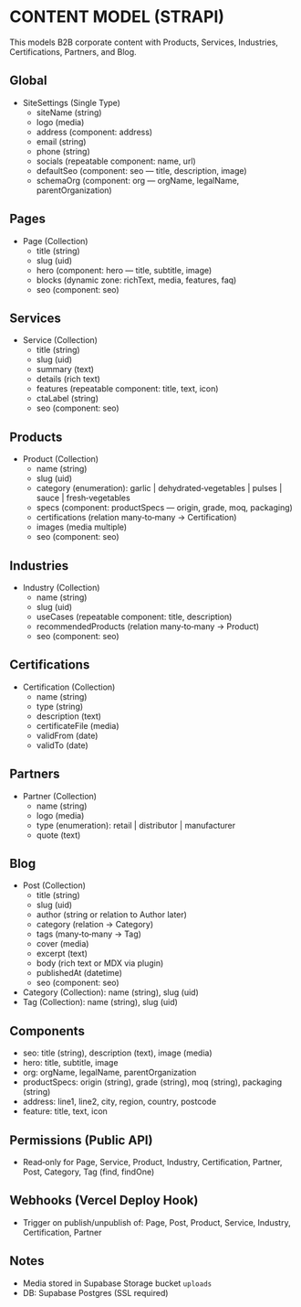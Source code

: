# CONTENT MODEL (STRAPI)

This models B2B corporate content with Products, Services, Industries, Certifications, Partners, and Blog.

## Global
- SiteSettings (Single Type)
  - siteName (string)
  - logo (media)
  - address (component: address)
  - email (string)
  - phone (string)
  - socials (repeatable component: name, url)
  - defaultSeo (component: seo — title, description, image)
  - schemaOrg (component: org — orgName, legalName, parentOrganization)

## Pages
- Page (Collection)
  - title (string)
  - slug (uid)
  - hero (component: hero — title, subtitle, image)
  - blocks (dynamic zone: richText, media, features, faq)
  - seo (component: seo)

## Services
- Service (Collection)
  - title (string)
  - slug (uid)
  - summary (text)
  - details (rich text)
  - features (repeatable component: title, text, icon)
  - ctaLabel (string)
  - seo (component: seo)

## Products
- Product (Collection)
  - name (string)
  - slug (uid)
  - category (enumeration): garlic | dehydrated‑vegetables | pulses | sauce | fresh‑vegetables
  - specs (component: productSpecs — origin, grade, moq, packaging)
  - certifications (relation many‑to‑many → Certification)
  - images (media multiple)
  - seo (component: seo)

## Industries
- Industry (Collection)
  - name (string)
  - slug (uid)
  - useCases (repeatable component: title, description)
  - recommendedProducts (relation many‑to‑many → Product)
  - seo (component: seo)

## Certifications
- Certification (Collection)
  - name (string)
  - type (string)
  - description (text)
  - certificateFile (media)
  - validFrom (date)
  - validTo (date)

## Partners
- Partner (Collection)
  - name (string)
  - logo (media)
  - type (enumeration): retail | distributor | manufacturer
  - quote (text)

## Blog
- Post (Collection)
  - title (string)
  - slug (uid)
  - author (string or relation to Author later)
  - category (relation → Category)
  - tags (many‑to‑many → Tag)
  - cover (media)
  - excerpt (text)
  - body (rich text or MDX via plugin)
  - publishedAt (datetime)
  - seo (component: seo)
- Category (Collection): name (string), slug (uid)
- Tag (Collection): name (string), slug (uid)

## Components
- seo: title (string), description (text), image (media)
- hero: title, subtitle, image
- org: orgName, legalName, parentOrganization
- productSpecs: origin (string), grade (string), moq (string), packaging (string)
- address: line1, line2, city, region, country, postcode
- feature: title, text, icon

## Permissions (Public API)
- Read‑only for Page, Service, Product, Industry, Certification, Partner, Post, Category, Tag (find, findOne)

## Webhooks (Vercel Deploy Hook)
- Trigger on publish/unpublish of: Page, Post, Product, Service, Industry, Certification, Partner

## Notes
- Media stored in Supabase Storage bucket `uploads`
- DB: Supabase Postgres (SSL required) 